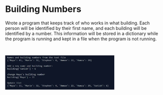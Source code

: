 # Building Numbers
Wrote a program that keeps track of who works in what building. Each person will be identified by their first name, and each building will be identified by a number. This information will be stored in a dictionary while the program is running and kept in a file when the program is not running. 

</br>
<p align="left">
  <img src="buildings.JPG" width="350"/>
</p>
